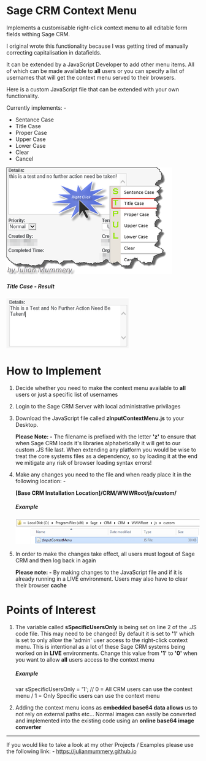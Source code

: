# Sage CRM Context Menu
Implements a customisable right-click context menu to all editable form fields withing Sage CRM.

I original wrote this functionality because I was getting tired of manually correcting capitalisation in datafields.

It can be extended by a JavaScript Developer to add other menu items. All of which can be made available to **all** users or you can specify a list of usernames that will get the context menu served to their browsers. 

Here is a custom JavaScript file that can be extended with your own functionality.

Currently implements: -

<ul>
  <li>Sentance Case</li>
  <li>Title Case</li>
  <li>Proper Case</li>
  <li>Upper Case</li>
  <li>Lower Case</li>
  <li>Clear</li>
  <li>Cancel</li>
</ul>

<img src="https://github.com/julianmummery/sagecrm-context-menu/blob/master/SageCRM-Context-Menu-Example.png">


<h5>Title Case - Result</h5>

<img src="https://github.com/julianmummery/sagecrm-context-menu/blob/master/contextMenuAfterClick.png">

# How to Implement

1)  Decide whether you need to make the context menu available to **all** users or just a specific list of usernames

2)  Login to the Sage CRM Server with local administrative privilages

3)  Download the JavaScript file called **zInputContextMenu.js** to your Desktop.

    **Please Note: -** The filename is prefixed with the letter **'z'** to ensure that when Sage CRM loads it's libraries alphabetically it will get to our custom .JS file last. When extending any platform you would be wise to treat the core systems files as a dependency, so by loading it at the end we mitigate any risk of browser loading syntax errors!  

4)  Make any changes you need to the file and when ready place it in the following location: -

    **[Base CRM Installation Location]/CRM/WWWRoot/js/custom/**
  
    <h5>Example</h5>
    
    <img src="https://github.com/julianmummery/sagecrm-context-menu/blob/master/contextMenuSetup.png">
  
 5)  In order to make the changes take effect, all users must logout of Sage CRM and then log back in again
 
     **Please note: -** By making changes to the JavaScript file and if it is already running in a LIVE environment. Users may also have to clear their browser **cache**


# Points of Interest

1)  The variable called **sSpecificUsersOnly** is being set on line 2 of the .JS code file. This may need to be changed! By default it is set to **'1'** which is set to only allow the 'admin' user access to the right-click context menu. This is intentional as a lot of these Sage CRM systems being worked on in **LIVE** environments. Change this value from **'1'** to **'0'** when you want to allow **all** users access to the context menu

    **<h5>Example</h5>**
    var sSpecificUsersOnly = '1'; // 0 = All CRM users can use the context menu / 1 = Only Specific users can use the context menu


2)  Adding the context menu icons as **embedded base64 data allows** us to not rely on external paths etc...
    Normal images can easily be converted and implemented into the existing code using an **online base64 image converter**

<hr />

If you would like to take a look at my other Projects / Examples please use the following link: -
<a alt="Julian Mummery's Portfolio" href="https://julianmummery.github.io">https://julianmummery.github.io</a>
